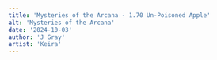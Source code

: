 ```yaml
---
title: 'Mysteries of the Arcana - 1.70 Un-Poisoned Apple'
alt: 'Mysteries of the Arcana'
date: '2024-10-03'
author: 'J Gray'
artist: 'Keira'
---
```

